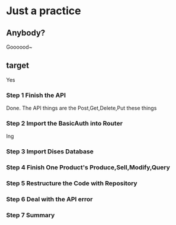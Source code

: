 # Just a practice
## Anybody?
Goooood~

## target
Yes
### Step 1 Finish the API
Done. The API things are the Post,Get,Delete,Put these things
### Step 2 Import the BasicAuth into Router
Ing
### Step 3 Import Dises Database
### Step 4 Finish One Product's Produce,Sell,Modify,Query
### Step 5 Restructure the Code with Repository
### Step 6 Deal with the API error
### Step 7 Summary

